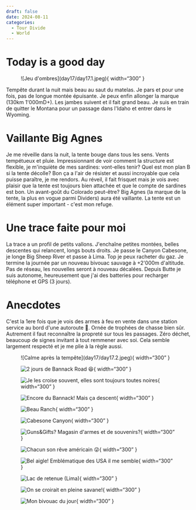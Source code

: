 ```yaml
---
draft: false 
date: 2024-08-11
categories:
  - Tour Divide
  - World
---
```


# Today is a good day

<figure markdown>
![Jeu d'ombres](day17/day17.1.jpeg){ width=“300” }
</figure>

Tempête durant la nuit mais beau au saut du matelas. Je pars et pour une fois, pas de longue montée épuisante. Je peux enfin allonger la marque (130km 1'000mD+). Les jambes suivent et il fait grand beau. Je suis en train de quitter le Montana pour un passage dans l'Idaho et entrer dans le Wyoming. 

<!-- more -->

# Vaillante Big Agnes

Je me réveille dans la nuit, la tente bouge dans tous les sens. Vents tempétueux et pluie. Impressionnant de voir comment la structure est flexible, je m'inquiète de mes sardines: vont-elles tenir? Quel est mon plan B si la tente décolle? Bon ça a l'air de résister et aussi incroyable que cela puisse paraître, je me rendors. Au réveil, il fait frisquet mais je vois avec plaisir que la tente est toujours bien attachée et que le compte de sardines est bon. Un avant-goût du Colorado peut-être? Big Agnes (la marque de la tente, la plus en vogue parmi Dividers) aura été vaillante. La tente est un élément super important - c'est mon refuge. 

# Une trace faite pour moi

La trace a un profil de petits vallons. J'enchaîne petites montées, belles descentes qui relancent, longs bouts droits. Je passe le Canyon Cabesone, je longe Big Sheep River et passe à Lima. Top je peux racheter du gaz. Je termine la journée par un nouveau bivouac sauvage à +2'000m d'altitude. Pas de réseau, les nouvelles seront à nouveau décalées. Depuis Butte je suis autonome, heureusement que j'ai des batteries pour recharger téléphone et GPS (3 jours).

# Anecdotes 

C'est la 1ere fois que je vois des armes à feu en vente dans une station service au bord d'une autoroute 🤣. Ornée de trophées de chasse bien sûr. Autrement il faut reconnaître la propreté sur tous les passages. Zéro déchet, beaucoup de signes invitant à tout remmener avec soi. Cela semble largement respecté et je me plie à la règle aussi.


<figure markdown>
![Calme après la tempête](day17/day17.2.jpeg){ width=“300” }

![2 jours de Bannack Road 😆](day17/day17.3.jpeg){ width=“300” }

![Je les croise souvent, elles sont toujours toutes noires](day17/day17.4.jpeg){ width=“300” }

![Encore du Bannack! Mais ça descent](day17/day17.5.jpeg){ width=“300” }

![Beau Ranch](day17/day17.6.jpeg){ width=“300” }

![Cabesone Canyon](day17/day17.7.jpeg){ width=“300” }

![Guns&Gifts? Magasin d'armes et de souvenirs?](day17/day17.8.jpeg){ width=“300” }

![Chacun son rêve américain 😜](day17/day17.9.jpeg){ width=“300” }

![Bel aigle! Emblématique des USA il me semble](day17/day17.10.jpeg){ width=“300” }

![Lac de retenue (Lima)](day17/day17.11.jpeg){ width=“300” }

![On se croirait en pleine savane!](day17/day17.12.jpeg){ width=“300” }

![Mon bivouac du jour](day17/day17.13.jpeg){ width=“300” }

</figure>


